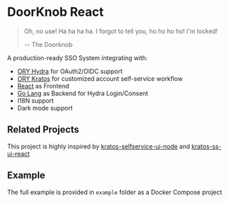 # DoorKnob React

> Oh, no use! Ha ha ha ha. I forgot to tell you, ho ho ho ho! I'm locked!
>
> -- The Doorknob

A production-ready SSO System integrating with:

- [ORY Hydra](https://github.com/ory/hydra) for OAuth2/OIDC support
- [ORY Kratos](https://github.com/ory/kratos) for customized account self-service workflow
- [React](https://github.com/UkonnRa/doorknob-react) as Frontend
- [Go Lang](https://github.com/UkonnRa/doorknob-go) as Backend for Hydra Login/Consent
- I18N support
- Dark mode support

## Related Projects

This project is highly inspired by [kratos-selfservice-ui-node](https://github.com/ory/kratos-selfservice-ui-node)
and [kratos-ss-ui-react](https://github.com/ellioseven/kratos-ss-ui-react)

## Example

The full example is provided in `example` folder as a Docker Compose project
